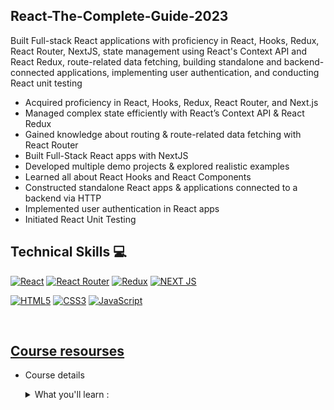 ## React-The-Complete-Guide-2023

<p>
Built Full-stack React applications with proficiency in React, Hooks, Redux, React Router, NextJS, state management using React's Context API and React Redux, route-related data fetching, building standalone and backend-connected applications, implementing user authentication, and conducting React unit testing
</p>

- Acquired proficiency in React, Hooks, Redux, React Router, and Next.js
- Managed complex state efficiently with React’s Context API & React Redux
- Gained knowledge about routing & route-related data fetching with React Router
- Built Full-Stack React apps with NextJS
- Developed multiple demo projects & explored realistic examples
- Learned all about React Hooks and React Components
- Constructed standalone React apps & applications connected to a backend via HTTP
- Implemented user authentication in React apps
- Initiated React Unit Testing

## Technical Skills 💻

[![React](https://img.shields.io/badge/React-20232A?style=for-the-badge&logo=react&logoColor=61DAFB)](https://reactjs.org/)
[![React Router](https://img.shields.io/badge/React_Router-CA4245?style=for-the-badge&logo=react-router&logoColor=white)](https://reactrouter.com/en/main)
[![Redux](https://img.shields.io/badge/Redux-593D88?style=for-the-badge&logo=redux&logoColor=white)](https://redux.js.org/)
[![NEXT JS](https://img.shields.io/badge/next%20js-000000?style=for-the-badge&logo=nextdotjs&logoColor=white)](https://nextjs.org/)

[![HTML5](https://img.shields.io/badge/-HTML5-F05032?style=for-the-badge&logo=html5&logoColor=ffffff)](https://html.com/)
[![CSS3](https://img.shields.io/badge/-CSS3-007ACC?style=for-the-badge&logo=css3)](https://www.free-css.com/)
[![JavaScript](https://img.shields.io/badge/-JavaScript-%23F7DF1C?style=for-the-badge&logo=javascript&logoColor=000000&labelColor=%23F7DF1C&color=%23FFCE5A)](https://www.javascript.com/)

<br>

<!-- Course resources section -->

## [Course resourses](https://www.udemy.com/course/react-the-complete-guide-incl-redux/)

- Course details
  <details>
    
    <summary> What you'll learn :</summary>

  - Learn React, Hooks, Redux, React Router, Next.js
  - Manage complex state efficiently with React's Context API & React Redux
  - Learn about routing & route-related data fetching with React Router
  - Build fullstack React apps with NextJS
  - Build multiple demo projects & explore realistic examples
  - Learn all about React Hooks and React Components
  - Build standalone React apps & applications connected to a backend via HTTP
  - Implement user authentication in React apps
  - Get started with React Unit Testing

  </details>
